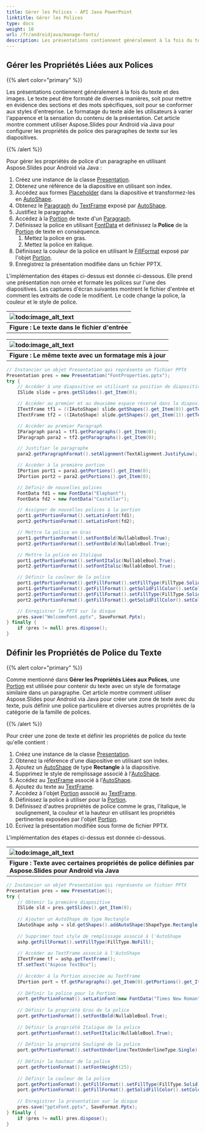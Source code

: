 ```yaml
---
title: Gérer les Polices - API Java PowerPoint
linktitle: Gérer les Polices
type: docs
weight: 10
url: /fr/androidjava/manage-fonts/
description: Les présentations contiennent généralement à la fois du texte et des images. Cet article montre comment utiliser l'API Java PowerPoint pour configurer les propriétés de police des paragraphes de texte sur les diapositives.
---
```


## **Gérer les Propriétés Liées aux Polices**
{{% alert color="primary" %}} 

Les présentations contiennent généralement à la fois du texte et des images. Le texte peut être formaté de diverses manières, soit pour mettre en évidence des sections et des mots spécifiques, soit pour se conformer aux styles d'entreprise. Le formatage du texte aide les utilisateurs à varier l'apparence et la sensation du contenu de la présentation. Cet article montre comment utiliser Aspose.Slides pour Android via Java pour configurer les propriétés de police des paragraphes de texte sur les diapositives.

{{% /alert %}} 

Pour gérer les propriétés de police d'un paragraphe en utilisant Aspose.Slides pour Android via Java :

1. Créez une instance de la classe [Presentation](https://reference.aspose.com/slides/androidjava/com.aspose.slides/presentation).
1. Obtenez une référence de la diapositive en utilisant son index.
1. Accédez aux formes [Placeholder](https://reference.aspose.com/slides/androidjava/com.aspose.slides/classes/Placeholder) dans la diapositive et transformez-les en [AutoShape](https://reference.aspose.com/slides/androidjava/com.aspose.slides/classes/AutoShape).
1. Obtenez le [Paragraph](https://reference.aspose.com/slides/androidjava/com.aspose.slides/classes/Paragraph) du [TextFrame](https://reference.aspose.com/slides/androidjava/com.aspose.slides/classes/TextFrame) exposé par [AutoShape](https://reference.aspose.com/slides/androidjava/com.aspose.slides/classes/AutoShape).
1. Justifiez le paragraphe.
1. Accédez à la [Portion](https://reference.aspose.com/slides/androidjava/com.aspose.slides/classes/Portion) de texte d'un [Paragraph](https://reference.aspose.com/slides/androidjava/com.aspose.slides/classes/Paragraph).
1. Définissez la police en utilisant [FontData](https://reference.aspose.com/slides/androidjava/com.aspose.slides/classes/FontData) et définissez la **Police** de la [Portion](https://reference.aspose.com/slides/androidjava/com.aspose.slides/classes/Portion) de texte en conséquence.
   1. Mettez la police en gras.
   1. Mettez la police en italique.
1. Définissez la couleur de la police en utilisant le [FillFormat](https://reference.aspose.com/slides/androidjava/com.aspose.slides/classes/FillFormat) exposé par l'objet [Portion](https://reference.aspose.com/slides/androidjava/com.aspose.slides/classes/Portion).
1. Enregistrez la présentation modifiée dans un fichier PPTX.

L'implémentation des étapes ci-dessus est donnée ci-dessous. Elle prend une présentation non ornée et formate les polices sur l'une des diapositives. Les captures d'écran suivantes montrent le fichier d'entrée et comment les extraits de code le modifient. Le code change la police, la couleur et le style de police.

|![todo:image_alt_text](http://i.imgur.com/rqpPgJn.jpg)|
| :- |
|**Figure : Le texte dans le fichier d'entrée**|


|![todo:image_alt_text](http://i.imgur.com/rY27Lt9.png)|
| :- |
|**Figure : Le même texte avec un formatage mis à jour**|

```java
// Instancier un objet Presentation qui représente un fichier PPTX
Presentation pres = new Presentation("FontProperties.pptx");
try {
	// Accéder à une diapositive en utilisant sa position de diapositive
	ISlide slide = pres.getSlides().get_Item(0);

	// Accéder au premier et au deuxième espace réservé dans la diapositive et les transformer en AutoShape
	ITextFrame tf1 = ((IAutoShape) slide.getShapes().get_Item(0)).getTextFrame();
	ITextFrame tf2 = ((IAutoShape) slide.getShapes().get_Item(1)).getTextFrame();

	// Accéder au premier Paragraph
	IParagraph para1 = tf1.getParagraphs().get_Item(0);
	IParagraph para2 = tf2.getParagraphs().get_Item(0);

	// Justifier le paragraphe
	para2.getParagraphFormat().setAlignment(TextAlignment.JustifyLow);

	// Accéder à la première portion
	IPortion port1 = para1.getPortions().get_Item(0);
	IPortion port2 = para2.getPortions().get_Item(0);

	// Définir de nouvelles polices
	FontData fd1 = new FontData("Elephant");
	FontData fd2 = new FontData("Castellar");

	// Assigner de nouvelles polices à la portion
	port1.getPortionFormat().setLatinFont(fd1);
	port2.getPortionFormat().setLatinFont(fd2);

	// Mettre la police en Gras
	port1.getPortionFormat().setFontBold(NullableBool.True);
	port2.getPortionFormat().setFontBold(NullableBool.True);

	// Mettre la police en Italique
	port1.getPortionFormat().setFontItalic(NullableBool.True);
	port2.getPortionFormat().setFontItalic(NullableBool.True);

	// Définir la couleur de la police
	port1.getPortionFormat().getFillFormat().setFillType(FillType.Solid);
	port1.getPortionFormat().getFillFormat().getSolidFillColor().setColor(Color.BLUE);
	port2.getPortionFormat().getFillFormat().setFillType(FillType.Solid);
	port2.getPortionFormat().getFillFormat().getSolidFillColor().setColor(Color.GREEN);

	// Enregistrer le PPTX sur le disque
	pres.save("WelcomeFont.pptx", SaveFormat.Pptx);
} finally {
	if (pres != null) pres.dispose();
}
```

## **Définir les Propriétés de Police du Texte**
{{% alert color="primary" %}} 

Comme mentionné dans **Gérer les Propriétés Liées aux Polices**, une [Portion](https://reference.aspose.com/slides/androidjava/com.aspose.slides/classes/Portion) est utilisée pour contenir du texte avec un style de formatage similaire dans un paragraphe. Cet article montre comment utiliser Aspose.Slides pour Android via Java pour créer une zone de texte avec du texte, puis définir une police particulière et diverses autres propriétés de la catégorie de la famille de polices.

{{% /alert %}} 

Pour créer une zone de texte et définir les propriétés de police du texte qu'elle contient :

1. Créez une instance de la classe [Presentation](https://reference.aspose.com/slides/androidjava/com.aspose.slides/presentation).
1. Obtenez la référence d'une diapositive en utilisant son index.
1. Ajoutez un [AutoShape](https://reference.aspose.com/slides/androidjava/com.aspose.slides/classes/AutoShape) de type **Rectangle** à la diapositive.
1. Supprimez le style de remplissage associé à l'[AutoShape](https://reference.aspose.com/slides/androidjava/com.aspose.slides/classes/AutoShape).
1. Accédez au [TextFrame](https://reference.aspose.com/slides/androidjava/com.aspose.slides/classes/TextFrame) associé à l'[AutoShape](https://reference.aspose.com/slides/androidjava/com.aspose.slides/classes/AutoShape).
1. Ajoutez du texte au [TextFrame](https://reference.aspose.com/slides/androidjava/com.aspose.slides/classes/TextFrame).
1. Accédez à l'objet [Portion](https://reference.aspose.com/slides/androidjava/com.aspose.slides/classes/Portion) associé au [TextFrame](https://reference.aspose.com/slides/androidjava/com.aspose.slides/classes/TextFrame).
1. Définissez la police à utiliser pour la [Portion](https://reference.aspose.com/slides/androidjava/com.aspose.slides/classes/Portion).
1. Définissez d'autres propriétés de police comme le gras, l'italique, le soulignement, la couleur et la hauteur en utilisant les propriétés pertinentes exposées par l'objet [Portion](https://reference.aspose.com/slides/androidjava/com.aspose.slides/classes/Portion).
1. Écrivez la présentation modifiée sous forme de fichier PPTX.

L'implémentation des étapes ci-dessus est donnée ci-dessous.

|![todo:image_alt_text](http://i.imgur.com/n5r12dS.jpg)|
| :- |
|**Figure : Texte avec certaines propriétés de police définies par Aspose.Slides pour Android via Java**|

```java
// Instancier un objet Presentation qui représente un fichier PPTX
Presentation pres = new Presentation();
try {
	// Obtenir la première diapositive
	ISlide sld = pres.getSlides().get_Item(0);
	
	// Ajouter un AutoShape de type Rectangle
	IAutoShape ashp = sld.getShapes().addAutoShape(ShapeType.Rectangle, 50, 50, 200, 50);
	
	// Supprimer tout style de remplissage associé à l'AutoShape
	ashp.getFillFormat().setFillType(FillType.NoFill);
	
	// Accéder au TextFrame associé à l'AutoShape
	ITextFrame tf = ashp.getTextFrame();
	tf.setText("Aspose TextBox");
	
	// Accéder à la Portion associée au TextFrame
	IPortion port = tf.getParagraphs().get_Item(0).getPortions().get_Item(0);
	
	// Définir la police pour la Portion
	port.getPortionFormat().setLatinFont(new FontData("Times New Roman"));
	
	// Définir la propriété Gras de la police
	port.getPortionFormat().setFontBold(NullableBool.True);
	
	// Définir la propriété Italique de la police
	port.getPortionFormat().setFontItalic(NullableBool.True);
	
	// Définir la propriété Souligné de la police
	port.getPortionFormat().setFontUnderline(TextUnderlineType.Single);
	
	// Définir la hauteur de la police
	port.getPortionFormat().setFontHeight(25);
	
	// Définir la couleur de la police
	port.getPortionFormat().getFillFormat().setFillType(FillType.Solid);
	port.getPortionFormat().getFillFormat().getSolidFillColor().setColor(Color.BLUE);
	
	// Enregistrer la présentation sur le disque
	pres.save("pptxFont.pptx", SaveFormat.Pptx);
} finally {
	if (pres != null) pres.dispose();
}
```